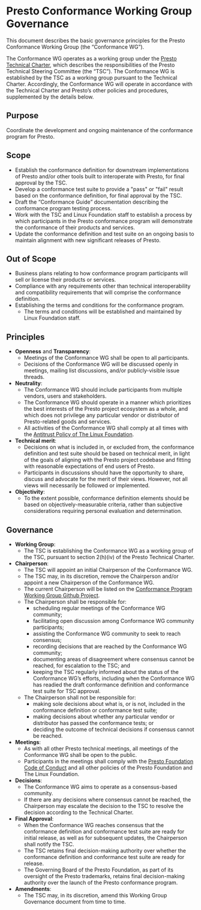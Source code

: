 # Presto Conformance Working Group Governance

This document describes the basic governance principles for the Presto Conformance Working Group (the “Conformance WG”).

The Conformance WG operates as a working group under the [Presto Technical Charter](https://github.com/prestodb/foundation/blob/main/Presto%20Technical%20Charter%2020191015.pdf), which describes the responsibilities of the Presto Technical Steering Committee (the “TSC”). The Conformance WG is established by the TSC as a working group pursuant to the Technical Charter. Accordingly, the Conformance WG will operate in accordance with the Technical Charter and Presto’s other policies and procedures, supplemented by the details below.

## Purpose

Coordinate the development and ongoing maintenance of the conformance program for Presto.

## Scope

* Establish the conformance definition for downstream implementations of Presto and/or other tools built to interoperate with Presto, for final approval by the TSC.
* Develop a conformance test suite to provide a "pass" or "fail" result based on the conformance definition, for final approval by the TSC.
* Draft the “Conformance Guide” documentation describing the conformance program testing process.
* Work with the TSC and Linux Foundation staff to establish a process by which participants in the Presto conformance program will demonstrate the conformance of their products and services.
* Update the conformance definition and test suite on an ongoing basis to maintain alignment with new significant releases of Presto.

## Out of Scope

* Business plans relating to how conformance program participants will sell or license their products or services.
* Compliance with any requirements other than technical interoperability and compatibility requirements that will comprise the conformance definition.
* Establishing the terms and conditions for the conformance program.
  * The terms and conditions will be established and maintained by Linux Foundation staff.

## Principles

* **Openness** and **Transparency**:
  * Meetings of the Conformance WG shall be open to all participants.
  * Decisions of the Conformance WG will be discussed openly in meetings, mailing list discussions, and/or publicly-visible issue threads.
* **Neutrality**:
  * The Conformance WG should include participants from multiple vendors, users and stakeholders.
  * The Conformance WG should operate in a manner which prioritizes the best interests of the Presto project ecosystem as a whole, and which does not privilege any particular vendor or distributor of Presto-related goods and services.
  * All activities of the Conformance WG shall comply at all times with the [Antitrust Policy of The Linux Foundation](https://www.linuxfoundation.org/antitrust-policy/).
* **Technical merit**:
  * Decisions on what is included in, or excluded from, the conformance definition and test suite should be based on technical merit, in light of the goals of aligning with the Presto project codebase and fitting with reasonable expectations of end users of Presto.
  * Participants in discussions should have the opportunity to share, discuss and advocate for the merit of their views. However, not all views will necessarily be followed or implemented.
* **Objectivity**:
  * To the extent possible, conformance definition elements should be based on objectively-measurable criteria, rather than subjective considerations requiring personal evaluation and determination.

## Governance
* **Working Group**:
  * The TSC is establishing the Conformance WG as a working group of the TSC, pursuant to section 2(h)(iv) of the Presto Technical Charter.
* **Chairperson**:
  * The TSC will appoint an initial Chairperson of the Conformance WG.
  * The TSC may, in its discretion, remove the Chairperson and/or appoint a new Chairperson of the Conformance WG.
  * The current Chairperson will be listed on the [Conformance Program Working Group Github Project](https://github.com/prestodb/conformance-wg).
  * The Chairperson shall be responsible for:
    * scheduling regular meetings of the Conformance WG community;
    * facilitating open discussion among Conformance WG community participants;
    * assisting the Conformance WG community to seek to reach consensus;
    * recording decisions that are reached by the Conformance WG community;
    * documenting areas of disagreement where consensus cannot be reached, for escalation to the TSC; and
    * keeping the TSC regularly informed about the status of the Conformance WG’s efforts, including when the Conformance WG has readied the draft conformance definition and conformance test suite for TSC approval.
  * The Chairperson shall not be responsible for:
    * making sole decisions about what is, or is not, included in the conformance definition or conformance test suite;
    * making decisions about whether any particular vendor or distributor has passed the conformance tests; or
    * deciding the outcome of technical decisions if consensus cannot be reached.
* **Meetings**:
  * As with all other Presto technical meetings, all meetings of the Conformance WG shall be open to the public.
  * Participants in the meetings shall comply with the [Presto Foundation Code of Conduct](https://github.com/prestodb/tsc/blob/master/CODE_OF_CONDUCT.md) and all other policies of the Presto Foundation and The Linux Foundation.
* **Decisions**:
  * The Conformance WG aims to operate as a consensus-based community.
  * If there are any decisions where consensus cannot be reached, the Chairperson may escalate the decision to the TSC to resolve the decision according to the Technical Charter.
* **Final Approval**:
  * When the Conformance WG reaches consensus that the conformance definition and conformance test suite are ready for initial release, as well as for subsequent updates, the Chairperson shall notify the TSC.
  * The TSC retains final decision-making authority over whether the conformance definition and conformance test suite are ready for release.
  * The Governing Board of the Presto Foundation, as part of its oversight of the Presto trademarks, retains final decision-making authority over the launch of the Presto conformance program.
* **Amendments**:
  * The TSC may, in its discretion, amend this Working Group Governance document from time to time.
